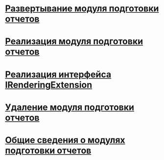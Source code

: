 # [Развертывание модуля подготовки отчетов](deploying-a-rendering-extension.md)
# [Реализация модуля подготовки отчетов](implementing-a-rendering-extension.md)
# [Реализация интерфейса IRenderingExtension](implementing-the-irenderingextension-interface.md)
# [Удаление модуля подготовки отчетов](removing-a-rendering-extension.md)
# [Общие сведения о модулях подготовки отчетов](rendering-extensions-overview.md)
